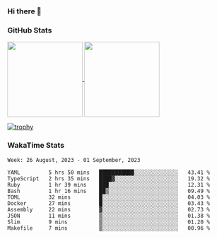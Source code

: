 ### Hi there 👋

### GitHub Stats

<a href="https://github.com/anuraghazra/github-readme-stats">
  <img align="center" height="170px" src="https://github-readme-stats.vercel.app/api/top-langs/?username=tksfjt1024&layout=compact&count_private=true&show_icons=true&show_icons=true&theme=graywhite" />
</a>
<a href="https://github.com/anuraghazra/github-readme-stats">
  <img align="center" height="170px" src="https://github-readme-stats.vercel.app/api?username=tksfjt1024&count_private=true&show_icons=true&show_icons=true&theme=graywhite" />
</a>

[![trophy](https://github-profile-trophy.vercel.app/?username=tksfjt1024)](https://github.com/ryo-ma/github-profile-trophy)

### WakaTime Stats

<!--START_SECTION:waka-->
```text
Week: 26 August, 2023 - 01 September, 2023

YAML         5 hrs 50 mins   ███████████░░░░░░░░░░░░░░   43.41 % 
TypeScript   2 hrs 35 mins   ████▓░░░░░░░░░░░░░░░░░░░░   19.32 % 
Ruby         1 hr 39 mins    ███░░░░░░░░░░░░░░░░░░░░░░   12.31 % 
Bash         1 hr 16 mins    ██▒░░░░░░░░░░░░░░░░░░░░░░   09.49 % 
TOML         32 mins         █░░░░░░░░░░░░░░░░░░░░░░░░   04.03 % 
Docker       27 mins         █░░░░░░░░░░░░░░░░░░░░░░░░   03.43 % 
Assembly     22 mins         ▓░░░░░░░░░░░░░░░░░░░░░░░░   02.73 % 
JSON         11 mins         ▒░░░░░░░░░░░░░░░░░░░░░░░░   01.38 % 
Slim         9 mins          ▒░░░░░░░░░░░░░░░░░░░░░░░░   01.20 % 
Makefile     7 mins          ▒░░░░░░░░░░░░░░░░░░░░░░░░   00.96 % 
```
<!--END_SECTION:waka-->
